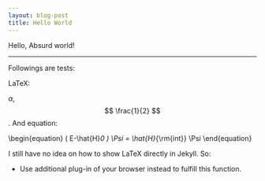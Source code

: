 ```yaml
---
layout: blog-post
title: Hello World
---
```


Hello, Absurd world!

<hr>

Followings are tests:


LaTeX:

$\alpha$, $$ \frac{1}{2} $$. And equation:

\begin{equation}
	( E-\hat{H}_0 ) \Psi = \hat{H}_{\rm{int}} \Psi
\end{equation}

I still have no idea on how to show LaTeX directly in Jekyll. So:

* Use additional plug-in of your browser instead to fulfill this function.
